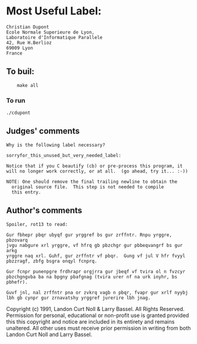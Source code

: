 # Most Useful Label:

	Christian Dupont
	Ecole Normale Superieure de Lyon,
	Laboratoire d'Informatique Parallele
	42, Rue H.Berlioz 
	69009 Lyon 
	France


## To buil:

        make all

### To run

	./cdupont

## Judges' comments

    Why is the following label necessary?
    
	sorryfor_this_unused_but_very_needed_label:

    Notice that if you C beautify (cb) or pre-process this program, it
    will no longer work correctly, or at all.  (go ahead, try it... :-))

    NOTE: One should remove the final trailing newline to obtain the
	  original source file.  This step is not needed to compile
	  this entry.


## Author's comments

    Spoiler, rot13 to read:

    Gur fbhepr pbqr ubyqf gur yrggref bs gur zrffntr. Rnpu yrggre, pbzovarq
    jvgu nabgure xrl yrggre, vf hfrq gb pbzchgr gur pbbeqvangrf bs gur arkg
    yrggre naq xrl. Guhf, gur zrffntr vf pbqr.  Gung vf jul V hfr fvyyl 
    pbzzragf, zbfg bsgra onqyl fcnprq.

    Gur fcnpr punenpgre frdhrapr orgjrra gur jbeqf vf tvira ol n fvzcyr
    pbzchgngvba ba na bpgny pbafgnag (tvira urer nf na urk inyhr, bs
    pbhefr).

    Guvf jnl, nal zrffntr pna or zvkrq vagb n pbqr, fvapr gur xrlf nyybj
    lbh gb cynpr gur zrnavatshy yrggref jurerire lbh jnag.

Copyright (c) 1991, Landon Curt Noll & Larry Bassel.
All Rights Reserved.  Permission for personal, educational or non-profit use is
granted provided this this copyright and notice are included in its entirety
and remains unaltered.  All other uses must receive prior permission in writing
from both Landon Curt Noll and Larry Bassel.
